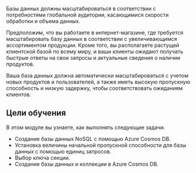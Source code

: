 Базы данных должны масштабироваться в соответствии с потребностями глобальной аудитории, касающимися скорости обработки и объема данных.

Предположим, что вы работаете в интернет-магазине, где требуется масштабировать базу данных в соответствии с увеличивающимся ассортиментом продукции. Кроме того, вы располагаете растущей клиентской базой по всему миру, и ваши клиенты ожидают получать быстрые ответы на свои запросы и актуальные сведения о наличии продуктов.

Ваша база данных должна автоматически масштабироваться с учетом новых продуктов и пользователей, а также иметь высокую пропускную способность и низкую задержку, чтобы соответствовать ожиданиям клиентов.

## <a name="learning-objectives"></a>Цели обучения
В этом модуле вы узнаете, как выполнять следующие задачи.

- Создание базы данных NoSQL с помощью Azure Cosmos DB.
- Установка величины начальной пропускной способности для базы данных с помощью единиц запросов.
- Выбор ключа секции.
- Создание базы данных и коллекции в Azure Cosmos DB.

